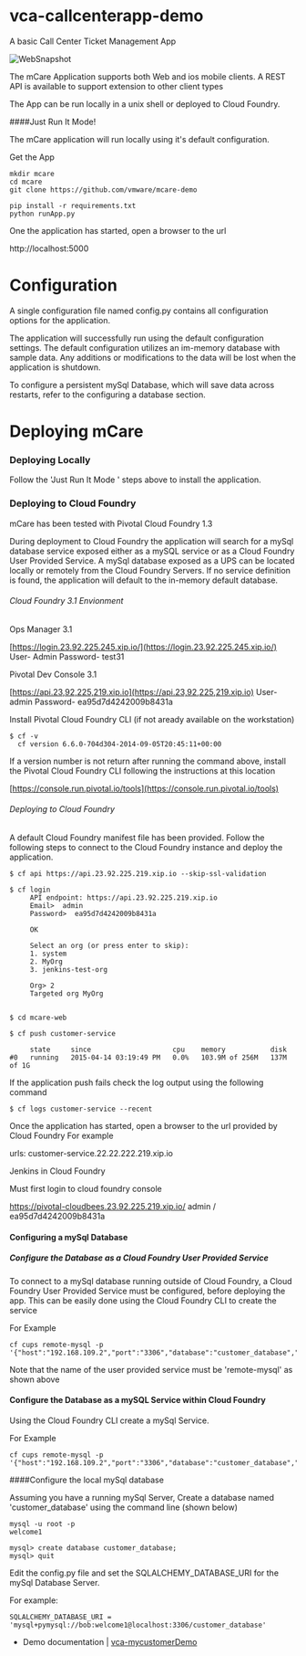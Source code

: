 vca-callcenterapp-demo
======================

A basic Call Center Ticket Management App 

![WebSnapshot](https://github.com/vmware/mcare-demo/blob/master/docs/resources/mCareWeb.png)

The mCare Application supports both Web and ios mobile clients.
A REST API is available to support extension to other client types

The App can be run locally in a unix shell or deployed to Cloud Foundry.

####Just Run It Mode!

The mCare application will run locally using it's default configuration.

Get the App

```
mkdir mcare
cd mcare
git clone https://github.com/vmware/mcare-demo
```

```
pip install -r requirements.txt
python runApp.py
```

One the application has started, open a browser to the url 

http://localhost:5000


Configuration
=============
A single configuration file named config.py contains all configuration options for the application.

The application will successfully run using the default configuration settings.
The default configuration utilizes an im-memory database with sample data.
Any additions or modifications to the data will be lost when the application is shutdown.

To configure a persistent mySql Database, which will save data across restarts, refer to the configuring
a database section.


Deploying mCare
===============

### Deploying Locally 

Follow the 'Just Run It Mode ' steps above to install the application.



### Deploying to Cloud Foundry

mCare has been tested with Pivotal Cloud Foundry 1.3

During deployment to Cloud Foundry the application will search for a mySql database service
exposed either as a mySQL service or as a Cloud Foundry User Provided Service.
A mySql database exposed as a UPS can be located locally or remotely from the Cloud Foundry Servers.
If no service definition is found, the application will default to the in-memory default database.


###### Cloud Foundry 3.1 Envionment

Ops Manager 3.1

[https://login.23.92.225.245.xip.io/](https://login.23.92.225.245.xip.io/)
User- Admin 
Password- test31

Pivotal Dev Console 3.1

[https://api.23,92,225,219.xip.io](https://api.23,92,225,219.xip.io)
User- admin
Password- ea95d7d4242009b8431a

Install Pivotal Cloud Foundry CLI 
(if not aready available on the workstation)

```
$ cf -v
  cf version 6.6.0-704d304-2014-09-05T20:45:11+00:00
```

If a version number is not return after running the command above,
install the Pivotal Cloud Foundry CLI
following the instructions at this location

[https://console.run.pivotal.io/tools](https://console.run.pivotal.io/tools)

######  Deploying to Cloud Foundry

A default Cloud Foundry manifest file has been provided.
Follow the following steps to connect to the Cloud Foundry instance
and deploy the application.

```
$ cf api https://api.23.92.225.219.xip.io --skip-ssl-validation

$ cf login
     API endpoint: https://api.23.92.225.219.xip.io
     Email>  admin
     Password>  ea95d7d4242009b8431a

     OK

     Select an org (or press enter to skip):
     1. system
     2. MyOrg
     3. jenkins-test-org

     Org> 2
     Targeted org MyOrg

 
$ cd mcare-web

$ cf push customer-service

     state     since                    cpu    memory           disk   
#0   running   2015-04-14 03:19:49 PM   0.0%   103.9M of 256M   137M of 1G   

```

If the application push fails check the log output using the following command

```
$ cf logs customer-service --recent
```


Once the application has started, open a browser to the url provided by Cloud Foundry
For example

urls: customer-service.22.22.222.219.xip.io


Jenkins in Cloud Foundry

Must first login to cloud foundry console

https://pivotal-cloudbees.23.92.225.219.xip.io/
admin / ea95d7d4242009b8431a


#### Configuring a mySql Database


##### Configure the Database as a Cloud Foundry User Provided Service


To connect to a mySql database running outside of Cloud Foundry,
a Cloud Foundry User Provided Service must be configured, before deploying the app.
This can be easily done using the Cloud Foundry CLI to create the service

For Example

```
cf cups remote-mysql -p '{"host":"192.168.109.2","port":"3306","database":"customer_database","user":"bob","password":"welcome1"}'
```

Note that the name of the user provided service must be 'remote-mysql' as shown above


#### Configure the Database as a mySQL Service within Cloud Foundry


Using the Cloud Foundry CLI create a mySql Service.

For Example

```
cf cups remote-mysql -p '{"host":"192.168.109.2","port":"3306","database":"customer_database","user":"bob","password":"welcome1"}'
```






####Configure the local mySql database 

Assuming you have a running mySql Server,
Create a database named 'customer_database' using the command line (shown below) 

```
mysql -u root -p
welcome1

mysql> create database customer_database;
mysql> quit

```


Edit the config.py file and set the SQLALCHEMY_DATABASE_URI for the mySql Database Server.

For example:

```
SQLALCHEMY_DATABASE_URI = 'mysql+pymysql://bob:welcome1@localhost:3306/customer_database'

```






- Demo documentation | [vca-mycustomerDemo](https://github.com/rdbwebster/vca-callcenterapp-demo-docs)  


